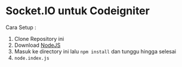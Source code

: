# Socket.IO untuk Codeigniter

Cara Setup :
1. Clone Repository ini
2. Download [NodeJS](https://nodejs.org/en/)
3. Masuk ke directory ini lalu `npm install` dan tunggu hingga selesai
4. `node.index.js`
